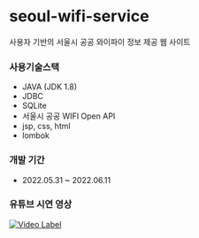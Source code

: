 # seoul-wifi-service
사용자 기반의 서울시 공공 와이파이 정보 제공 웹 사이트

### 사용기술스택
- JAVA (JDK 1.8)
- JDBC
- SQLite
- 서울시 공공 WIFI Open API
- jsp, css, html
- lombok

### 개발 기간
- 2022.05.31 ~ 2022.06.11

### 유튜브 시연 영상
[![Video Label](http://img.youtube.com/vi/e0iaPGkZIzs/0.jpg)](https://youtu.be/e0iaPGkZIzs)
